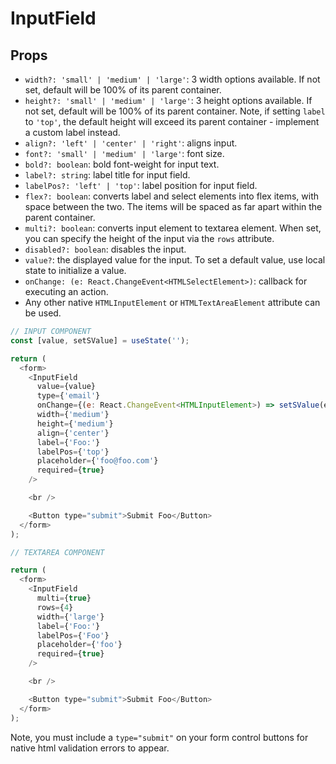 # InputField

## Props

- `width?: 'small' | 'medium' | 'large'`: 3 width options available. If not set, default will be 100% of its parent container.
- `height?: 'small' | 'medium' | 'large'`: 3 height options available. If not set, default will be 100% of its parent container. Note, if setting `label` to `'top'`, the default height will exceed its parent container - implement a custom label instead.
- `align?: 'left' | 'center' | 'right'`: aligns input.
- `font?: 'small' | 'medium' | 'large'`: font size.
- `bold?: boolean`: bold font-weight for input text.
- `label?: string`: label title for input field.
- `labelPos?: 'left' | 'top'`: label position for input field.
- `flex?: boolean`: converts label and select elements into flex items, with space between the two. The items will be spaced as far apart within the parent container.
- `multi?: boolean`: converts input element to textarea element. When set, you can specify the height of the input via the `rows` attribute.
- `disabled?: boolean`: disables the input.
- `value?`: the displayed value for the input. To set a default value, use local state to initialize a value.
- `onChange: (e: React.ChangeEvent<HTMLSelectElement>)`: callback for executing an action.
- Any other native `HTMLInputElement` or `HTMLTextAreaElement` attribute can be used.

```js
// INPUT COMPONENT
const [value, setSValue] = useState('');

return (
  <form>
    <InputField
      value={value}
      type={'email'}
      onChange={(e: React.ChangeEvent<HTMLInputElement>) => setSValue(e.target.value)}
      width={'medium'}
      height={'medium'}
      align={'center'}
      label={'Foo:'}
      labelPos={'top'}
      placeholder={'foo@foo.com'}
      required={true}
    />

    <br />

    <Button type="submit">Submit Foo</Button>
  </form>
);
```

```js
// TEXTAREA COMPONENT

return (
  <form>
    <InputField
      multi={true}
      rows={4}
      width={'large'}
      label={'Foo:'}
      labelPos={'Foo'}
      placeholder={'foo'}
      required={true}
    />

    <br />

    <Button type="submit">Submit Foo</Button>
  </form>
);
```

Note, you must include a `type="submit"` on your form control buttons for native html validation errors to appear.
